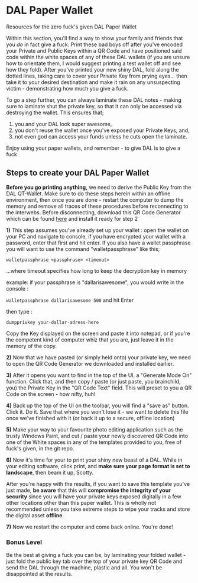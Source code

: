 # DAL Paper Wallet
Resources for the zero fuck's given DAL Paper Wallet

Within this section, you'll find a way to show your family and friends that you *do* in fact give a fuck. Print these bad boys off after you've encoded your Private and Public Keys within a QR Code and have positioned said code within the white spaces of any of these DAL wallets (if you are unsure how to orientate them, I would suggest printing a test wallet off and see how they fold). After you've printed your new shiny DAL, fold along the dotted lines, taking care to cover your Private Key from prying eyes... then take it to your desired destination and make it rain on any unsuspecting victim - demonstrating how much you give a fuck. 

To go a step further, you can always laminate these DAL notes - making sure to laminate shut the private key, so that it can only be accessed via destroying the wallet. This ensures that;

1) you and your DAL look super awesome,
2) you don't reuse the wallet once you've exposed your Private Keys, and,
3) not even god can access your funds unless he cuts open the laminate.

Enjoy using your paper wallets, and remember - to give DAL is to give a fuck

## Steps to create your DAL Paper Wallet

**Before you go printing anything,** we need to derive the Public Key from the DAL QT-Wallet. Make sure to do these steps herein within an offline environment, then once you are done - restart the computer to dump the memory and remove all traces of these procedures before reconnecting to the interwebs. Before disconnecting, download this QR Code Generator which can be found [here](https://www.codetwo.com/freeware/qr-code-desktop-reader/) and install it ready for step 2

**1)** This step assumes you've already set up your wallet : open the wallet on your PC and navigate to console, if you have encrypted your wallet with a password, enter that first and hit enter. If you also have a wallet passphrase you will want to use the command "walletpassphrase" like this;

`walletpassphrase <passphrase> <timeout>`

...where timeout specifies how long to keep the decryption key in memory

example: if your passphrase is  "dallarisawesome", you would write in the console :
  
`walletpassphrase dallarisawesome 500` and hit Enter

then type : 

`dumpprivkey your-dallar-adress-here`

Copy the Key displayed on the screen and paste it into notepad, or if you're the competent kind of computer whiz that you are, just leave it in the memory of the copy.

**2)** Now that we have pasted (or simply held onto) your private key, we need to open the QR Code Generator we downloaded and installed earlier. 

**3)** After it opens you want to find in the top of the UI, a "Generate Mode On" function. Click that, and then copy / paste (or just paste, you brainchild, you) the Private Key in the "QR Code Text" field. This will preset to you a QR Code on the screen - how nifty, huh!

**4)** Back up the top of the UI on the toolbar, you will find a "save as" button. Click it. Do it. Save that where you won't lose it - we want to delete this file once we've finished with it (or back it up to a secure, offline location)

**5)** Make your way to your favourite photo editing application such as the trusty Windows Paint, and cut / paste your newly discovered QR Code into one of the White spaces in any of the templates provided to you, free of fuck's given, in the git repo. 

**6)** Now it's time for your to print your shiny new beast of a DAL. While in your editing software, click print, and **make sure your page format is set to landscape**, then beam it up, Scotty. 

After you're happy with the results, if you want to save this template you've just made, **be aware** that this will **compromise the integrity of your security** since you will have your private keys exposed digitally in a few other locations other than this paper wallet. This is wholly not recommended unless you take extreme steps to wipe your tracks and store the digital asset **offline**.

**7)** Now we restart the computer and come back online. You're done!

### Bonus Level

Be the best at giving a fuck you can be, by laminating your folded wallet - just fold the public key tab over the top of your private key QR Code and send the DAL through the machine, plastic and all. You won't be disappointed at the results. 
